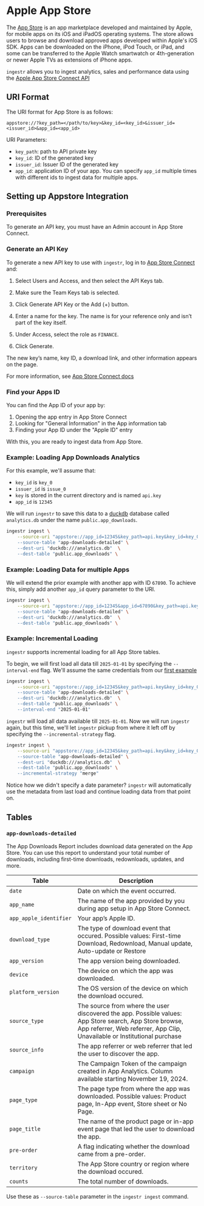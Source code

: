 # Apple App Store 
The [App Store](https://appstore.com/) is an app marketplace developed and maintained by Apple, for mobile apps on its iOS and iPadOS operating systems. The store allows users to browse and download approved apps developed within Apple's iOS SDK. Apps can be downloaded on the iPhone, iPod Touch, or iPad, and some can be transferred to the Apple Watch smartwatch or 4th-generation or newer Apple TVs as extensions of iPhone apps.

`ingestr` allows you to ingest analytics, sales and performance data using the [Apple App Store Connect API](https://developer.apple.com/documentation/appstoreconnectapi)

## URI Format

The URI format for App Store is as follows:
```
appstore://?key_path=</path/to/key>&key_id=<key_id>&issuer_id=<issuer_id>&app_id=<app_id>
```

URI Parameters:
* `key_path`: path to API private key
* `key_id`: ID of the generated key
* `issuer_id`: Issuer ID of the generated key
* `app_id`: application ID of your app. You can specify `app_id` multiple times with different ids to ingest data for multiple apps.

## Setting up Appstore Integration

### Prerequisites
To generate an API key, you must have an Admin account in App Store Connect. 

### Generate an API Key

To generate a new API key to use with `ingestr`, log in to [App Store Connect](https://appstoreconnect.apple.com/) and:

1. Select Users and Access, and then select the API Keys tab.

2. Make sure the Team Keys tab is selected.

3. Click Generate API Key or the Add (+) button.

4. Enter a name for the key. The name is for your reference only and isn’t part of the key itself.

5. Under Access, select the role as `FINANCE`.

6. Click Generate.

The new key’s name, key ID, a download link, and other information appears on the page.

For more information, see [App Store Connect docs](https://developer.apple.com/documentation/appstoreconnectapi/creating-api-keys-for-app-store-connect-api)

### Find your Apps ID

You can find the App ID of your app by:
1. Opening the app entry in App Store Connect
2. Looking for "General Information" in the App information tab
3. Finding your App ID under the "Apple ID" entry

With this, you are ready to ingest data from App Store.

### Example: Loading App Downloads Analytics

For this example, we'll assume that:
* `key_id` is `key_0`
* `issuer_id` is `issue_0`
* `key` is stored in the current directory and is named `api.key`
* `app_id` is `12345`

We will run `ingestr` to save this data to a [duckdb](https://duckdb.org/) database called `analytics.db` under the name `public.app_downloads`.

```sh
ingestr ingest \
    --source-uri "appstore://app_id=12345&key_path=api.key&key_id=key_0&issuer_id=issue_0 \
    --source-table "app-downloads-detailed" \
    --dest-uri "duckdb:///analytics.db"  \
    --dest-table "public.app_downloads" \
```

### Example: Loading Data for multiple Apps

We will extend the prior example with another app with ID `67890`. To achieve this, simply add another `app_id` query parameter to the URI.
```sh
ingestr ingest \
    --source-uri "appstore://app_id=12345&app_id=67890&key_path=api.key&key_id=key_0&issuer_id=issue_0 \
    --source-table "app-downloads-detailed" \
    --dest-uri "duckdb:///analytics.db"  \
    --dest-table "public.app_downloads" \
```


### Example: Incremental Loading

`ingestr` supports incremental loading for all App Store tables.

To begin, we will first load all data till `2025-01-01` by specifying the `--interval-end` flag. We'll assume the same credentials from our [first example](#example-loading-app-downloads-analytics)
```sh
ingestr ingest \
    --source-uri "appstore://app_id=12345&key_path=api.key&key_id=key_0&issuer_id=issue_0 \
    --source-table "app-downloads-detailed" \
    --dest-uri "duckdb:///analytics.db"  \
    --dest-table "public.app_downloads" \
    --interval-end "2025-01-01"
```

`ingestr` will load all data available till `2025-01-01`. Now we will run `ingestr` again, but this time, we'll let `ingestr` pickup from where it left off by specifying the `--incremental-strategy` flag.

```sh
ingestr ingest \
    --source-uri "appstore://app_id=12345&key_path=api.key&key_id=key_0&issuer_id=issue_0 \
    --source-table "app-downloads-detailed" \
    --dest-uri "duckdb:///analytics.db"  \
    --dest-table "public.app_downloads" \
    --incremental-strategy "merge"
```

Notice how we didn't specify a date parameter? `ingestr` will automatically use the metadata from last load and continue loading data from that point on.

## Tables

### `app-downloads-detailed`
The App Downloads Report includes download data generated on the App Store. You can use this report to understand your total number of downloads, including first-time downloads, redownloads, updates, and more.

| **Table**    | **Description**                                                                 |
|---------------|---------------------------------------------------------------------------------|
| `date`  | Date on which the event occurred. |
| `app_name`    | The name of the app provided by you during app setup in App Store Connect.|
| `app_apple_identifier`    |  Your app’s Apple ID.  |
| `download_type`    | The type of download event that occured. Possible values: First-time Download, Redownload, Manual update, Auto-update or Restore |
| `app_version` | The app version being downloaded. | 
| `device`     | The device on which the app was downloaded.|
| `platform_version` | The OS version of the device on which the download occured.|
| `source_type` | The source from where the user discovered the app. Possible values: App Store search, App Store browse, App referrer, Web referrer, App Clip, Unavailable or Institutional purchase|
| `source_info` | The app referrer or web referrer that led the user to discover the app.|
| `campaign` | The Campaign Token of the campaign created in App Analytics. Column available starting November 19, 2024.|
| `page_type` | The page type from where the app was downloaded. Possible values: Product page, In-App event, Store sheet or No Page. |
| `page_title` | The name of the product page or in-app event page that led the user to download the app.|
| `pre-order` | A flag indicating whether the download came from a pre-order.|
| `territory` | The App Store country or region where the download occured.|
| `counts` | The total number of downloads.|


Use these as `--source-table` parameter in the `ingestr ingest` command.

